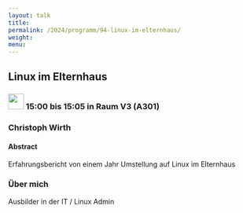 ```yaml
---
layout: talk
title:
permalink: /2024/programm/94-linux-im-elternhaus/
weight:
menu:
---
```

## Linux im Elternhaus

### <img height = "32" src="../../../images/lightning.svg"> 15:00 bis 15:05 in Raum V3 (A301)

### Christoph Wirth

#### Abstract

Erfahrungsbericht von einem Jahr Umstellung auf Linux im Elternhaus

### Über mich

Ausbilder in der IT / Linux Admin

